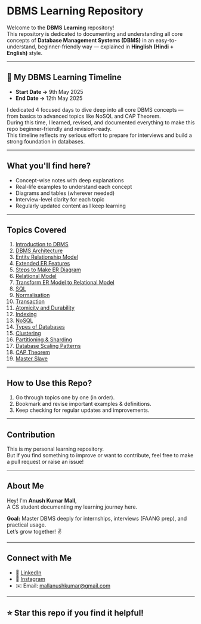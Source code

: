 # DBMS Learning Repository 

Welcome to the **DBMS Learning** repository!  
This repository is dedicated to documenting and understanding all core concepts of **Database Management Systems (DBMS)** in an easy-to-understand, beginner-friendly way — explained in **Hinglish (Hindi + English)** style.

---

## 📆 My DBMS Learning Timeline

- **Start Date →** 9th May 2025  
- **End Date →** 12th May 2025  

I dedicated 4 focused days to dive deep into all core DBMS concepts — from basics to advanced topics like NoSQL and CAP Theorem.  
During this time, I learned, revised, and documented everything to make this repo beginner-friendly and revision-ready.  
This timeline reflects my serious effort to prepare for interviews and build a strong foundation in databases.

---

##  What you'll find here?

- Concept-wise notes with deep explanations  
- Real-life examples to understand each concept  
- Diagrams and tables (wherever needed)  
- Interview-level clarity for each topic  
- Regularly updated content as I keep learning  

---

##  Topics Covered

1. [Introduction to DBMS](./01_Introduction_to_DBMS.md)  
2. [DBMS Architecture](./02_DBMS_Architecture.md)  
3. [Entity Relationship Model](./03_Entity_Relationship_Model.md)  
4. [Extended ER Features](./04_Extended_ER_Features.md)  
5. [Steps to Make ER Diagram](./05_Steps_to_Make_ER_Diagram.md)  
6. [Relational Model](./06_Relational_Model.md)  
7. [Transform ER Model to Relational Model](./07_Transform_ER_Model_to_Relational_Model.md)  
8. [SQL](./08_SQL.md)  
9. [Normalisation](./09_Normalisation.md)  
10. [Transaction](./10_Transaction.md)  
11. [Atomicity and Durability](./11_Atomicity_and_Durability.md)  
12. [Indexing](./12_Indexing.md)  
13. [NoSQL](./13_NoSQL.md)  
14. [Types of Databases](./14_Types_of_Databases.md)  
15. [Clustering](./15_Clustering.md)  
16. [Partitioning & Sharding](./16_Partitioning_&_Sharding.md)  
17. [Database Scaling Patterns](./17_Database_Scaling_Patterns.md)  
18. [CAP Theorem](./18_CAP_Theorem.md)  
19. [Master Slave](./19_Master_Slave.md)  

---

##  How to Use this Repo?

1. Go through topics one by one (in order).  
2. Bookmark and revise important examples & definitions.  
3. Keep checking for regular updates and improvements.  

---

##  Contribution

This is my personal learning repository.  
But if you find something to improve or want to contribute, feel free to make a pull request or raise an issue!

---

##  About Me

Hey! I'm **Anush Kumar Mall**,  
A CS student documenting my learning journey here.  

**Goal:** Master DBMS deeply for internships, interviews (FAANG prep), and practical usage.  
Let’s grow together! ✌️

---

##  Connect with Me

- 💼 [LinkedIn](https://www.linkedin.com/in/anush-kumar-mall)  
- 📸 [Instagram](https://www.instagram.com/anushkumar13?igsh=NWc5a3VwbHN3bzZ0)  
- ✉️ Email: mallanushkumar@gmail.com

---

## ⭐ Star this repo if you find it helpful!
